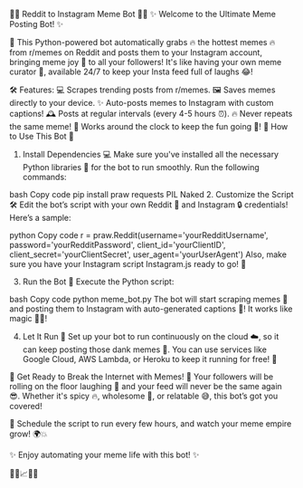 📸🤖 Reddit to Instagram Meme Bot 🤖📸
✨ Welcome to the Ultimate Meme Posting Bot! ✨

🚀 This Python-powered bot automatically grabs 🔥 the hottest memes 🔥 from r/memes on Reddit and posts them to your Instagram account, bringing meme joy 🌈 to all your followers! It's like having your own meme curator 🎩, available 24/7 to keep your Insta feed full of laughs 😂!

🛠 Features:
💻 Scrapes trending posts from r/memes.
🖼 Saves memes directly to your device.
✨ Auto-posts memes to Instagram with custom captions!
🕰 Posts at regular intervals (every 4-5 hours ⏰).
🔥 Never repeats the same meme!
🎉 Works around the clock to keep the fun going 🎊!
🤔 How to Use This Bot 🤔
1. Install Dependencies 💻
Make sure you've installed all the necessary Python libraries 🐍 for the bot to run smoothly. Run the following commands:

bash
Copy code
pip install praw requests PIL Naked
2. Customize the Script 🛠
Edit the bot’s script with your own Reddit 🔐 and Instagram 🔒 credentials! Here’s a sample:

python
Copy code
r = praw.Reddit(username='yourRedditUsername',
                password='yourRedditPassword',
                client_id='yourClientID',
                client_secret='yourClientSecret',
                user_agent='yourUserAgent')
Also, make sure you have your Instagram script Instagram.js ready to go! 📱

3. Run the Bot 🚀
Execute the Python script:

bash
Copy code
python meme_bot.py
The bot will start scraping memes 🎣 and posting them to Instagram with auto-generated captions 📢! It works like magic 🧙‍♂️!

4. Let It Run 🔄
Set up your bot to run continuously on the cloud ☁️, so it can keep posting those dank memes 💯. You can use services like Google Cloud, AWS Lambda, or Heroku to keep it running for free! 💸

🎉 Get Ready to Break the Internet with Memes! 🎉
Your followers will be rolling on the floor laughing 🤣 and your feed will never be the same again 😎. Whether it's spicy 🔥, wholesome 🥰, or relatable 😅, this bot’s got you covered!

📅 Schedule the script to run every few hours, and watch your meme empire grow! 🌍💥

✨ Enjoy automating your meme life with this bot! ✨

🎉🎈📈🚀📸
